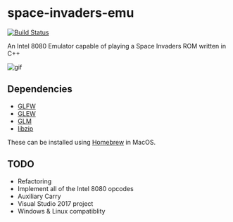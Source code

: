 # space-invaders-emu

[![Build Status](https://travis-ci.org/hugo19941994/space-invaders-emu.svg?branch=master)](https://travis-ci.org/hugo19941994/space-invaders-emu)

An Intel 8080 Emulator capable of playing a Space Invaders ROM written in C++

![gif](images/preview.gif)

## Dependencies
* [GLFW](http://www.glfw.org/)
* [GLEW](https://github.com/nigels-com/glew)
* [GLM](https://glm.g-truc.net/0.9.8/index.html)
* [libzip](https://nih.at/libzip/)

These can be installed using [Homebrew](https://brew.sh/) in MacOS.

## TODO
* Refactoring
* Implement all of the Intel 8080 opcodes
* Auxiliary Carry
* Visual Studio 2017 project
* Windows & Linux compatiblity
